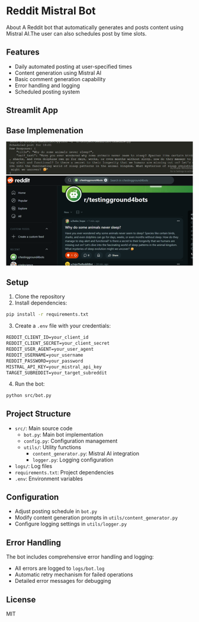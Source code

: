 # Reddit Mistral Bot

About
A Reddit bot that automatically generates and posts content using Mistral AI.The user can also schedules post by time slots.

## Features

- Daily automated posting at user-specified times
- Content generation using Mistral AI
- Basic comment generation capability
- Error handling and logging
- Scheduled posting system

## Streamlit App

## Base Implemenation

![alt text](db/image.png)
![alt text](db/image1.png)

## Setup

1. Clone the repository
2. Install dependencies:

```bash
pip install -r requirements.txt
```

3. Create a `.env` file with your credentials:

```
REDDIT_CLIENT_ID=your_client_id
REDDIT_CLIENT_SECRET=your_client_secret
REDDIT_USER_AGENT=your_user_agent
REDDIT_USERNAME=your_username
REDDIT_PASSWORD=your_password
MISTRAL_API_KEY=your_mistral_api_key
TARGET_SUBREDDIT=your_target_subreddit
```

4. Run the bot:

```bash
python src/bot.py
```

## Project Structure

- `src/`: Main source code
  - `bot.py`: Main bot implementation
  - `config.py`: Configuration management
  - `utils/`: Utility functions
    - `content_generator.py`: Mistral AI integration
    - `logger.py`: Logging configuration
- `logs/`: Log files
- `requirements.txt`: Project dependencies
- `.env`: Environment variables

## Configuration

- Adjust posting schedule in `bot.py`
- Modify content generation prompts in `utils/content_generator.py`
- Configure logging settings in `utils/logger.py`

## Error Handling

The bot includes comprehensive error handling and logging:

- All errors are logged to `logs/bot.log`
- Automatic retry mechanism for failed operations
- Detailed error messages for debugging

## License

MIT
